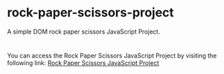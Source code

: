 # rock-paper-scissors-project
A simple DOM rock paper scissors JavaScript Project.
#
You can access the Rock Paper Scissors JavaScript Project by visiting the following link: [Rock Paper Scissors JavaScript Project](https://kaif-g.github.io/ROCK-PAPER-SCISSORS-GAME/)


 

